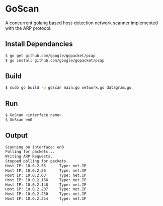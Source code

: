# GoScan 

A concurrent golang based host-detection network scanner implemented with the ARP protocol. 

## Install Dependancies 

```bash
$ go get github.com/google/gopacket/pcap
$ go install github.com/google/gopacket/pcap
```

## Build 

```bash 
$ sudo go build -o goscan main.go network.go datagram.go
```

## Run 
```bash
$ GoScan <interface name> 
$ GoScan en0 
```

## Output 
```bash
Scanning on interface: en0
Polling for packets...
Writing ARP Requests.
Stopped polling for packets.
Host IP: 10.0.2.55      Type: net.IP
Host IP: 10.0.2.56      Type: net.IP
Host IP: 10.0.2.63      Type: net.IP
Host IP: 10.0.2.136     Type: net.IP
Host IP: 10.0.2.148     Type: net.IP
Host IP: 10.0.2.207     Type: net.IP
Host IP: 10.0.2.250     Type: net.IP
Host IP: 10.0.2.254     Type: net.IP
```
